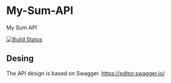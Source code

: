 # My-Sum-API
My Sum API

[![Build Status](https://travis-ci.org/my-calculator-poc/My-Sum-API.svg?branch=master)](https://travis-ci.org/my-calculator-poc/My-Sum-API)

## Desing

The API design is based on Swagger.
https://editor.swagger.io/


